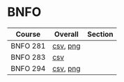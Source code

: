 # BNFO

| Course | Overall | Section |
| ------ | ------- | ------- |
| BNFO 281 | [csv](https://github.com/UCSD-Historical-Enrollment-Data/2023Fall/blob/main/overall/BNFO%20281.csv), [png](https://raw.githubusercontent.com/UCSD-Historical-Enrollment-Data/2023Fall/main/plot_overall/BNFO%20281.png) |  |
| BNFO 283 | [csv](https://github.com/UCSD-Historical-Enrollment-Data/2023Fall/blob/main/overall/BNFO%20283.csv) |  |
| BNFO 294 | [csv](https://github.com/UCSD-Historical-Enrollment-Data/2023Fall/blob/main/overall/BNFO%20294.csv), [png](https://raw.githubusercontent.com/UCSD-Historical-Enrollment-Data/2023Fall/main/plot_overall/BNFO%20294.png) |  |
